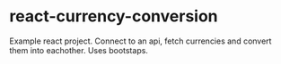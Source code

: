 # react-currency-conversion

Example react project. Connect to an api, fetch currencies and convert them into eachother.
Uses bootstaps.
